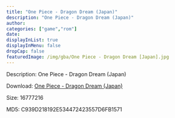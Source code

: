 ```yaml
---
title: "One Piece - Dragon Dream (Japan)"
description: "One Piece - Dragon Dream (Japan)"
author: 
categories: ["game","rom"]
date: 
displayInList: true
displayInMenu: false
dropCap: false
featuredImage: /img/gba/One Piece - Dragon Dream [Japan].jpg
---
```


Description: One Piece - Dragon Dream (Japan)

Download: <a style="text-decoration:underline;" href="https://mega.nz/#!WfZkyA4D!BHaEN4qCbr2oUlXFz743nqHnQrY8XZJE7FwnNasg5II" target = "_blank" rel = "nofollow" > One Piece - Dragon Dream (Japan)</a>

Size: 16777216

MD5: C939D218192E534472423557D6FB1571


